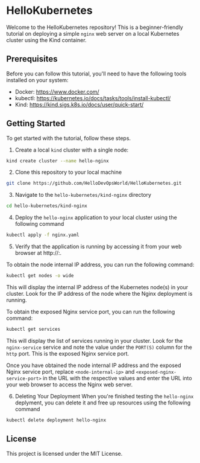 # HelloKubernetes

Welcome to the HelloKubernetes repository! This is a beginner-friendly tutorial on deploying a simple `nginx` web server on a local Kubernetes cluster using the Kind container.

## Prerequisites

Before you can follow this tutorial, you'll need to have the following tools installed on your system:

- Docker: https://www.docker.com/
- kubectl: https://kubernetes.io/docs/tasks/tools/install-kubectl/
- Kind: https://kind.sigs.k8s.io/docs/user/quick-start/

## Getting Started

To get started with the tutorial, follow these steps.

1. Create a local `kind` cluster with a single node:
```bash
kind create cluster --name hello-nginx
```

2. Clone this repository to your local machine
```bash
git clone https://github.com/HelloDevOpsWorld/HelloKubernetes.git
```

3. Navigate to the `hello-kubernetes/kind-nginx` directory
```bash
cd hello-kubernetes/kind-nginx
```

4. Deploy the `hello-nginx` application to your local cluster using the following command
```bash
kubectl apply -f nginx.yaml
```

5. Verify that the application is running by accessing it from your web browser at http://<node-internal-ip>:<exposed-nginx-service-port>. 

To obtain the node internal IP address, you can run the following command:
```bash
kubectl get nodes -o wide
```

This will display the internal IP address of the Kubernetes node(s) in your cluster. Look for the IP address of the node where the Nginx deployment is running.

To obtain the exposed Nginx service port, you can run the following command:
```bash
kubectl get services
```

This will display the list of services running in your cluster. Look for the `nginx-service` service and note the value under the `PORT(S)` column for the `http` port. This is the exposed Nginx service port.

Once you have obtained the node internal IP address and the exposed Nginx service port, replace `<node-internal-ip>` and `<exposed-nginx-service-port>` in the URL with the respective values and enter the URL into your web browser to access the Nginx web server.


6. Deleting Your Deployment
When you're finished testing the `hello-nginx` deplyment, you can delete it and free up resources using the following command
```bash
kubectl delete deployment hello-nginx
``` 

## License
This project is licensed under the MIT License.